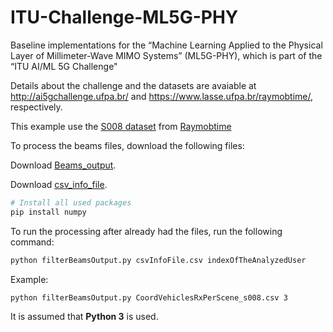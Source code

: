 # ITU-Challenge-ML5G-PHY
Baseline implementations for the  “Machine Learning Applied to the Physical Layer of Millimeter-Wave MIMO Systems” (ML5G-PHY), which is part of the “ITU AI/ML 5G Challenge"

Details about the challenge and the datasets are avaiable at http://ai5gchallenge.ufpa.br/ and https://www.lasse.ufpa.br/raymobtime/, respectively.

This example use the [S008 dataset](https://nextcloud.lasseufpa.org/s/FQgjXx7r52c7Ww9) from [Raymobtime](https://www.lasse.ufpa.br/raymobtime/)

To process the beams files, download the following files:

Download [Beams_output](https://nextcloud.lasseufpa.org/s/tPb4WmmJgS6gJaR).

Download [csv_info_file](https://nextcloud.lasseufpa.org/s/afpG6qgmRPaJBfw).

```bash
# Install all used packages
pip install numpy
``` 

To run the processing after already had the files, run the following command:

```bash
python filterBeamsOutput.py csvInfoFile.csv indexOfTheAnalyzedUser
```

Example:
```bash
python filterBeamsOutput.py CoordVehiclesRxPerScene_s008.csv 3
```

It is assumed that **Python 3** is used.
